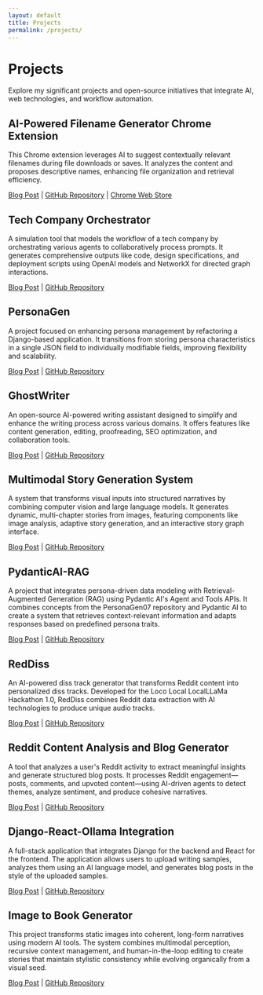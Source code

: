 ```yaml
---
layout: default
title: Projects
permalink: /projects/
---
```


# Projects

Explore my significant projects and open-source initiatives that integrate AI, web technologies, and workflow automation.

## AI-Powered Filename Generator Chrome Extension

This Chrome extension leverages AI to suggest contextually relevant filenames during file downloads or saves. It analyzes the content and proposes descriptive names, enhancing file organization and retrieval efficiency.

[Blog Post](/2025/02/25/Building-an-AI-Powered-Filename-generator-chrome-extension.html) | [GitHub Repository](https://github.com/kliewerdaniel/chrome-ai-filename-generator) | [Chrome Web Store](https://chromewebstore.google.com/detail/ai-filename-generator/eocbkbnabbmclgneeakdbglicbhbimbj)

## Tech Company Orchestrator

A simulation tool that models the workflow of a tech company by orchestrating various agents to collaboratively process prompts. It generates comprehensive outputs like code, design specifications, and deployment scripts using OpenAI models and NetworkX for directed graph interactions.

[Blog Post](/2024/11/29/Tech-Company-Orchestrator.html) | [GitHub Repository](https://github.com/kliewerdaniel/tech-company-orchestrator)

## PersonaGen

A project focused on enhancing persona management by refactoring a Django-based application. It transitions from storing persona characteristics in a single JSON field to individually modifiable fields, improving flexibility and scalability.

[Blog Post](/2024/12/05/PersonaGen.html) | [GitHub Repository](https://github.com/kliewerdaniel/PersonaGen05)

## GhostWriter

An open-source AI-powered writing assistant designed to simplify and enhance the writing process across various domains. It offers features like content generation, editing, proofreading, SEO optimization, and collaboration tools.

[Blog Post](/2024/10/24/Ghost-Writer.html) | [GitHub Repository](https://github.com/kliewerdaniel/GhostWriter)

## Multimodal Story Generation System

A system that transforms visual inputs into structured narratives by combining computer vision and large language models. It generates dynamic, multi-chapter stories from images, featuring components like image analysis, adaptive story generation, and an interactive story graph interface.

[Blog Post](/2025/01/23/Building-a-Multimodal-Story-Generation-system.html) | [GitHub Repository](https://github.com/kliewerdaniel/ITB02)

## PydanticAI-RAG

A project that integrates persona-driven data modeling with Retrieval-Augmented Generation (RAG) using Pydantic AI's Agent and Tools APIs. It combines concepts from the PersonaGen07 repository and Pydantic AI to create a system that retrieves context-relevant information and adapts responses based on predefined persona traits.

[Blog Post](/2024/12/09/Pydantic-RAG.html) | [GitHub Repository](https://github.com/kliewerdaniel/PersonaGen07)

## RedDiss

An AI-powered diss track generator that transforms Reddit content into personalized diss tracks. Developed for the Loco Local LocalLLaMa Hackathon 1.0, RedDiss combines Reddit data extraction with AI technologies to produce unique audio tracks.

[Blog Post](/2025/02/14/RedDiss.html) | [GitHub Repository](https://github.com/kliewerdaniel/RedDiss)

## Reddit Content Analysis and Blog Generator

A tool that analyzes a user's Reddit activity to extract meaningful insights and generate structured blog posts. It processes Reddit engagement—posts, comments, and upvoted content—using AI-driven agents to detect themes, analyze sentiment, and produce cohesive narratives.

[Blog Post](/2025/02/03/Scrape-Reddit-Analysis-Blog.html) | [GitHub Repository](https://github.com/kliewerdaniel/RedToBlog02)

## Django-React-Ollama Integration

A full-stack application that integrates Django for the backend and React for the frontend. The application allows users to upload writing samples, analyzes them using an AI language model, and generates blog posts in the style of the uploaded samples.

[Blog Post](/2024/10/18/Building-a-full-stack-application-with-django-and-react.html) | [GitHub Repository](https://github.com/kliewerdaniel/Django-React-Ollama-Integration)

## Image to Book Generator

This project transforms static images into coherent, long-form narratives using modern AI tools. The system combines multimodal perception, recursive context management, and human-in-the-loop editing to create stories that maintain stylistic consistency while evolving organically from a visual seed.

[Blog Post](/2025/01/22/Image-to-Book.html) | [GitHub Repository](https://github.com/kliewerdaniel/image-to-book-generator)
